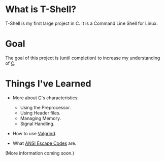 # What is T-Shell?

  T-Shell is my first large project in C. It is a Command Line Shell for Linux.
  
# Goal
  The goal of this project is (until completion) to increase my understanding of [C][C Programming Language].
  
# Things I've Learned
  - More about [C][C Programming Language]'s characteristics:
    - Using the Preprocessor.
    - Using Header files.
	- Managing Memory.
    - Signal Handling.

  - How to use [Valgrind][Valgrind].
  - What [ANSI Escape Codes][ANSI Escape Codes] are.


(More information coming soon.)
  
[C Programming Language]: http://en.wikipedia.org/wiki/C_(programming_language)
[Valgrind]: http://en.wikipedia.org/wiki/Valgrind
[ANSI Escape Codes]: http://en.wikipedia.org/wiki/ANSI_escape_code
